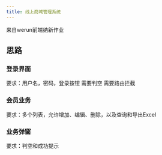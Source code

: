 ```yaml
---
title: 线上商城管理系统
---
```

来自werun前端纳新作业

## 思路

### 登录界面

要求：用户名，密码，登录按钮
需要判空
需要路由拦截

### 会员业务

要求：多个列表，允许增加、编辑、删除，以及查询和导出Excel

### 业务弹窗

要求：判空和成功提示